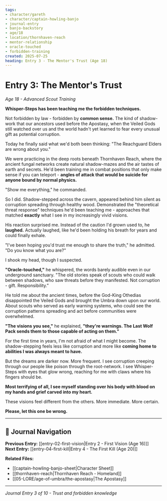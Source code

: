 ```yaml
---
tags:
- character/gareth
- character/captain-howling-banjo
- journal-entry
- banjo-backstory
- age/18
- location/thornhaven-reach
- mentor-relationship
- oracle-touched
- forbidden-training
created: 2025-07-25
heading: Entry 3 - The Mentor's Trust (Age 18)
---
```


# Entry 3: The Mentor's Trust
*Age 18 - Advanced Scout Training*

**Whisper-Steps has been teaching me the forbidden techniques.**

Not forbidden by law - forbidden by **common sense.** The kind of shadow-work that our ancestors used before the Apostasy, when the Veiled Gods still watched over us and the world hadn't yet learned to fear every unusual gift as potential corruption.

Today he finally said what we'd both been thinking: "The Reachguard Elders are wrong about you."

We were practicing in the deep roots beneath Thornhaven Reach, where the ancient fungal networks create natural shadow-mazes and the air tastes of earth and secrets. He'd been training me in combat positions that only make sense if you can teleport - **angles of attack that would be suicide for anyone bound by normal physics.**

"Show me everything," he commanded.

So I did. Shadow-stepped across the cavern, appeared behind him silent as corruption spreading through healthy wood. Demonstrated the "theoretical threat response" techniques he'd been teaching me - approaches that matched **exactly** what I see in my increasingly vivid visions.

His reaction surprised me. Instead of the caution I'd grown used to, he **laughed.** Actually laughed, like he'd been holding his breath for years and could finally exhale.

"I've been hoping you'd trust me enough to share the truth," he admitted. "Do you know what you are?"

I shook my head, though I suspected.

**"Oracle-touched,"** he whispered, the words barely audible even in our underground sanctuary. "The old stories speak of scouts who could walk between shadows, who saw threats before they manifested. Not corruption - gift. Responsibility."

He told me about the ancient times, before the God-King Othedias disappointed the Veiled Gods and brought the Umbra down upon our world. About scouts who served as early warning systems, who could see the corruption patterns spreading and act before communities were overwhelmed.

**"The visions you see,"** he explained, **"they're warnings. The Last Wolf Pack sends them to those capable of acting on them."**

For the first time in years, I'm not afraid of what I might become. The shadow-stepping feels less like corruption and more like **coming home to abilities I was always meant to have.**

But the dreams are darker now. More frequent. I see corruption creeping through our people like poison through the root-network. I see Whisper-Steps with eyes that glow wrong, reaching for me with claws where his fingers should be.

**Most terrifying of all, I see myself standing over his body with blood on my hands and grief carved into my heart.**

These visions feel different from the others. More immediate. More certain.

**Please, let this one be wrong.**

---

## 🔗 Journal Navigation

**Previous Entry:** [[entry-02-first-vision|Entry 2 - First Vision (Age 16)]]  
**Next Entry:** [[entry-04-first-kill|Entry 4 - The First Kill (Age 20)]]

**Related Files:**
- [[captain-howling-banjo-sheet|Character Sheet]]
- [[thornhaven-reach|Thornhaven Reach - Homeland]]
- [[05-LORE/age-of-umbra/the-apostasy|The Apostasy]]

---

*Journal Entry 3 of 10 - Trust and forbidden knowledge*